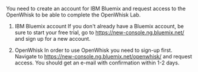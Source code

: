 You need to create an account for IBM Bluemix and request access to the OpenWhisk to be able to complete the OpenWhisk Lab.

1. IBM Bluemix account 
If you don't already have a Bluemix account, be sure to start your free trial, go to https://new-console.ng.bluemix.net/ and sign up for a new account.

2. OpenWhisk
In order to use OpenWhisk you need to sign-up first. Navigate to https://new-console.ng.bluemix.net/openwhisk/ and request access. You should get an e-mail with confirmation within 1-2 days.

